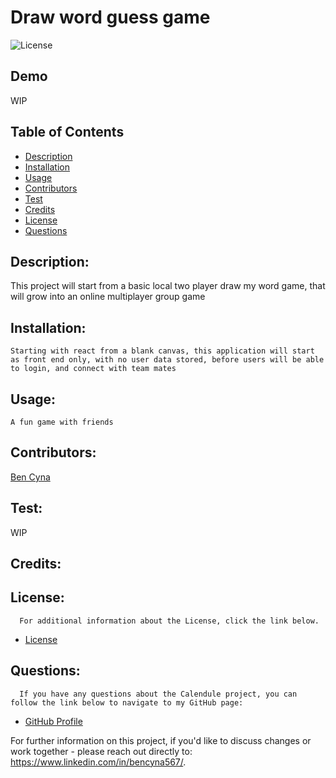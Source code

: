 # Draw word guess game

![License](https://img.shields.io/badge/License-MIT-blue.svg "License Badge")

## Demo

WIP

## Table of Contents

- [Description](#description)
- [Installation](#installation)
- [Usage](#usage)
- [Contributors](#contributors)
- [Test](#test)
- [Credits](#credits)
- [License](#license)
- [Questions](#questions)

## Description:

This project will start from a basic local two player draw my word game, that will grow into an online multiplayer group game

## Installation:

    Starting with react from a blank canvas, this application will start as front end only, with no user data stored, before users will be able to login, and connect with team mates

## Usage:

    A fun game with friends

## Contributors:

[Ben Cyna](https://github.com/bencyna/)

## Test:

   WIP

## Credits:


## License:

      For additional information about the License, click the link below.

- [License](https://opensource.org/licenses/MIT)

## Questions:

      If you have any questions about the Calendule project, you can follow the link below to navigate to my GitHub page:

- [GitHub Profile](https://github.com/bencyna)

For further information on this project, if you'd like to discuss changes or work together - please reach out directly to: https://www.linkedin.com/in/bencyna567/.